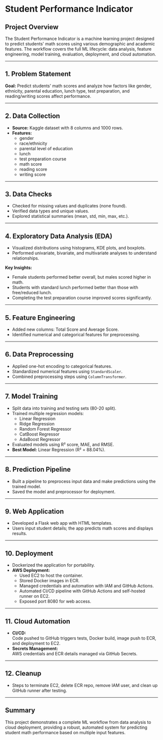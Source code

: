 # Student Performance Indicator

## Project Overview

The Student Performance Indicator is a machine learning project designed to predict students' math scores using various demographic and academic features. The workflow covers the full ML lifecycle: data analysis, feature engineering, model training, evaluation, deployment, and cloud automation.

---

## 1. Problem Statement

**Goal:** Predict students' math scores and analyze how factors like gender, ethnicity, parental education, lunch type, test preparation, and reading/writing scores affect performance.

---

## 2. Data Collection

- **Source:** Kaggle dataset with 8 columns and 1000 rows.
- **Features:**
  - gender
  - race/ethnicity
  - parental level of education
  - lunch
  - test preparation course
  - math score
  - reading score
  - writing score

---

## 3. Data Checks

- Checked for missing values and duplicates (none found).
- Verified data types and unique values.
- Explored statistical summaries (mean, std, min, max, etc.).

---

## 4. Exploratory Data Analysis (EDA)

- Visualized distributions using histograms, KDE plots, and boxplots.
- Performed univariate, bivariate, and multivariate analyses to understand relationships.

**Key Insights:**
- Female students performed better overall, but males scored higher in math.
- Students with standard lunch performed better than those with free/reduced lunch.
- Completing the test preparation course improved scores significantly.

---

## 5. Feature Engineering

- Added new columns: Total Score and Average Score.
- Identified numerical and categorical features for preprocessing.

---

## 6. Data Preprocessing

- Applied one-hot encoding to categorical features.
- Standardized numerical features using `StandardScaler`.
- Combined preprocessing steps using `ColumnTransformer`.

---

## 7. Model Training

- Split data into training and testing sets (80-20 split).
- Trained multiple regression models:
  - Linear Regression
  - Ridge Regression
  - Random Forest Regressor
  - CatBoost Regressor
  - AdaBoost Regressor
- Evaluated models using R² score, MAE, and RMSE.
- **Best Model:** Linear Regression (R² = 88.04%).

---

## 8. Prediction Pipeline

- Built a pipeline to preprocess input data and make predictions using the trained model.
- Saved the model and preprocessor for deployment.

---

## 9. Web Application

- Developed a Flask web app with HTML templates.
- Users input student details; the app predicts math scores and displays results.

---

## 10. Deployment

- Dockerized the application for portability.
- **AWS Deployment:**
  - Used EC2 to host the container.
  - Stored Docker images in ECR.
  - Managed credentials and automation with IAM and GitHub Actions.
  - Automated CI/CD pipeline with GitHub Actions and self-hosted runner on EC2.
  - Exposed port 8080 for web access.

---

## 11. Cloud Automation

- **CI/CD:**  
  Code pushed to GitHub triggers tests, Docker build, image push to ECR, and deployment to EC2.
- **Secrets Management:**  
  AWS credentials and ECR details managed via GitHub Secrets.

---

## 12. Cleanup

- Steps to terminate EC2, delete ECR repo, remove IAM user, and clean up GitHub runner after testing.

---

## Summary

This project demonstrates a complete ML workflow from data analysis to cloud deployment, providing a robust, automated system for predicting student math performance based on multiple input features.